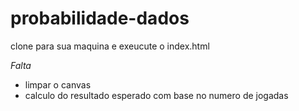 # probabilidade-dados

clone para sua maquina e exeucute o index.html


*Falta*

* limpar o canvas
* calculo do resultado esperado com base no numero de jogadas
